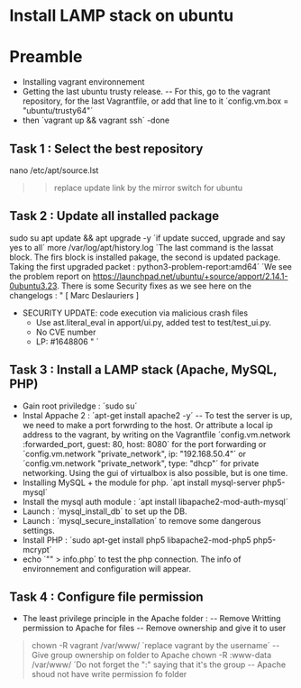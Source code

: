 

# Install LAMP stack on ubuntu
# Preamble
- Installing vagrant environnement
- Getting the last ubuntu trusty release.
-- For this, go to the vagrant repository, for the last Vagrantfile, or add that line to it ´config.vm.box = "ubuntu/trusty64"´
- then ´vagrant up && vagrant ssh´
-done

## Task 1 : Select the best repository
nano /etc/apt/source.lst
>> replace update link by the mirror switch for ubuntu
## Task 2 : Update all installed package
sudo su
apt update && apt upgrade -y ´if update succed, upgrade and say yes to all´
more /var/log/apt/history.log ´The last command is the lassat block. The firs block is installed pakage, the second is updated package. Taking the first upgraded packet : python3-problem-report:amd64´
´We see the problem report on https://launchpad.net/ubuntu/+source/apport/2.14.1-0ubuntu3.23.
There is some Security fixes as we see here on the changelogs :
"  [ Marc Deslauriers ] 
  * SECURITY UPDATE: code execution via malicious crash files 
    - Use ast.literal_eval in apport/ui.py, added test to test/test_ui.py. 
    - No CVE number 
    - LP: #1648806 "
´
## Task 3 : Install a LAMP stack (Apache, MySQL, PHP)
- Gain root priviledge : ´sudo su´
- Instal Appache 2 : ´apt-get install apache2 -y´
-- To test the server is up, we need to make a port forwrding to the host. Or attribute a local ip address to the vagrant, by writing on the Vagrantfile ´config.vm.network :forwarded_port, guest: 80, host: 8080´ for the port forwarding or ´config.vm.network "private_network", ip: "192.168.50.4"´ or ´config.vm.network "private_network", type: "dhcp"´ for private networking. Using the gui of virtualbox is also possible, but is one time.
- Installing MySQL + the module for php. ´apt install mysql-server php5-mysql´
- Install the mysql auth module : ´apt install libapache2-mod-auth-mysql´
- Launch : ´mysql_install_db´ to set up the DB.
- Launch : ´mysql_secure_installation´ to remove some dangerous settings.
- Install PHP : ´sudo apt-get install php5 libapache2-mod-php5 php5-mcrypt´
- echo ´"<?php \n phpinfo(); \n ?>" > info.php´ to test the php connection. The info of environnement and configuration will appear.
## Task 4 : Configure file permission
- The least privilege principle in the Apache folder :
-- Remove Writting permission to Apache for files
-- Remove ownership and give it to user
> chown -R vagrant /var/www/ ´replace vagrant by the username´
-- Give group ownership on folder to Apache
> chown -R :www-data /var/www/ ´Do not forget the ":" saying that it's the group
-- Apache shoud not have write permission fo folder


